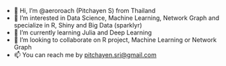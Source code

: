 - 👋 Hi, I’m @aeroroach (Pitchayen S) from Thailand
- 👀 I’m interested in Data Science, Machine Learning, Network Graph and specialize in R, Shiny and Big Data (sparklyr)
- 🌱 I’m currently learning Julia and Deep Learning
- 💞️ I’m looking to collaborate on R project, Machine Learning or Network Graph
- 📫 You can reach me by pitchayen.sri@gmail.com

<!---
aeroroach/aeroroach is a ✨ special ✨ repository because its `README.md` (this file) appears on your GitHub profile.
You can click the Preview link to take a look at your changes.
--->
